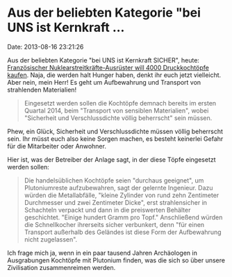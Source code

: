 Aus der beliebten Kategorie \"bei UNS ist Kernkraft \...
========================================================

Date: 2013-08-16 23:21:26

Aus der beliebten Kategorie \"bei UNS ist Kernkraft SICHER\", heute:
[Französischer Nuklearstreitkräfte-Ausrüster will 4000 Druckkochtöpfe
kaufen](http://www.spiegel.de./wissenschaft/technik/frankreich-atom-abfaelle-im-schnellkochtopf-a-916753.html).
Naja, die werden halt Hunger haben, denkt ihr euch jetzt vielleicht.
Aber nein, mein Herr! Es geht um Aufbewahrung und Transport von
strahlenden Materialien!

> Eingesetzt werden sollen die Kochtöpfe demnach bereits im ersten
> Quartal 2014, beim \"Transport von sensiblen Materialien\", wobei
> \"Sicherheit und Verschlussdichte völlig beherrscht\" sein müssen.

Phew, ein Glück, Sicherheit und Verschlussdichte müssen völlig
beherrscht sein. Ihr müsst euch also keine Sorgen machen, es besteht
keinerlei Gefahr für die Mitarbeiter oder Anwohner.

Hier ist, was der Betreiber der Anlage sagt, in der diese Töpfe
eingesetzt werden sollen:

> Die handelsüblichen Kochtöpfe seien \"durchaus geeignet\", um
> Plutoniumreste aufzubewahren, sagt der gelernte Ingenieur. Dazu würden
> die Metallabfälle, \"kleine Zylinder von rund zehn Zentimeter
> Durchmesser und zwei Zentimeter Dicke\", erst strahlensicher in
> Schachteln verpackt und dann in die preiswerten Behälter geschichtet.
> \"Einige hundert Gramm pro Topf.\" Anschließend würden die
> Schnellkocher ihrerseits sicher verbunkert, denn \"für einen Transport
> außerhalb des Geländes ist diese Form der Aufbewahrung nicht
> zugelassen\".

Ich frage mich ja, wenn in ein paar tausend Jahren Archäologen in
Ausgrabungen Kochtöpfe mit Plutonium finden, was die sich so über unsere
Zivilisation zusammenreimen werden.
